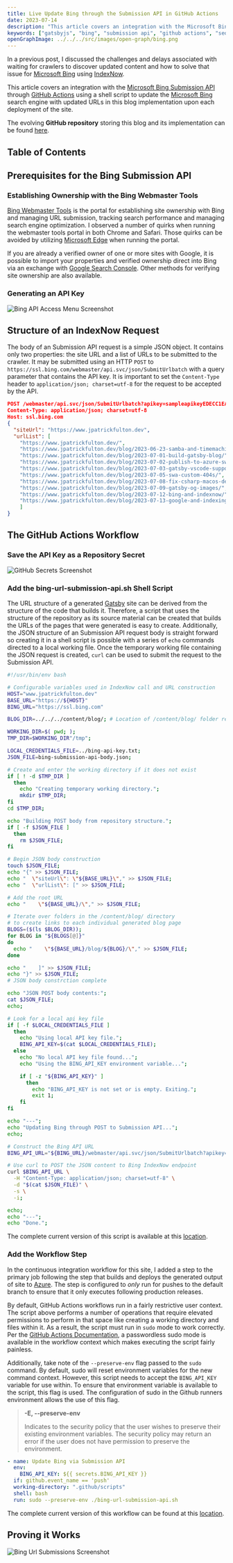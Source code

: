 ```yaml
---
title: Live Update Bing through the Submission API in GitHub Actions
date: 2023-07-14
description: "This article covers an integration with the Microsoft Bing Submission API through GitHub Actions using a shell script to update the Microsoft Bing search engine with updated URLs in this blog implementation upon each deployment of the site."
keywords: ["gatsbyjs", "bing", "submission api", "github actions", "seo"]
openGraphImage: ../../../src/images/open-graph/bing.png
---
```


In a <Link to="/blog/2023-07-12-bing-and-indexnow/">previous post</Link>,
I discussed the challenges and delays associated with waiting for crawlers to
discover updated content and how to solve that issue for
[Microsoft Bing](https://www.bing.com) using
[IndexNow](https://www.indexnow.org/).

This article covers an integration with the
[Microsoft Bing Submission API](https://learn.microsoft.com/en-us/dotnet/api/microsoft.bing.webmaster.api.interfaces.iwebmasterapi.submiturlbatch?view=bing-webmaster-dotnet#Microsoft_Bing_Webmaster_Api_Interfaces_IWebmasterApi_SubmitUrlBatch_System_String_System_Collections_Generic_List_System_String__)
through [GitHub Actions](https://github.com/features/actions)
using a shell script to update the
[Microsoft Bing](https://www.bing.com) search engine with updated
URLs in this blog implementation upon each deployment of the site.

The evolving **GitHub repository** storing this blog and its implementation can be
found [here](https://github.com/jpfulton/blog).

## Table of Contents

## Prerequisites for the Bing Submission API

### Establishing Ownership with the Bing Webmaster Tools

[Bing Webmaster Tools](https://www.bing.com/webmasters/) is the portal
for establishing site ownership with Bing and managing URL submission,
tracking search performance and managing search engine optimization.
I observed a number of quirks when running the webmaster tools portal in
both Chrome and Safari. Those quirks can be avoided by utilizing
[Microsoft Edge](https://www.microsoft.com/en-us/edge/) when running the
portal.

If you are already a verified owner of one or more sites with Google, it is possible
to import your properties and verified ownership direct into Bing via an exchange
with [Google Search Console](https://search.google.com/search-console/). Other methods
for verifying site ownership are also available.

### Generating an API Key

![Bing API Access Menu Screenshot](./bing-api-access-menu.png)

## Structure of an IndexNow Request

The body of an Submission API request is a simple JSON object. It contains only two
properties: the site URL and a list of URLs to be submitted to the crawler.
It may be submitted using an HTTP `POST` to
`https://ssl.bing.com/webmaster/api.svc/json/SubmitUrlbatch` with a query parameter
that contains the API key.
It is important to set the `Content-Type` header
to `application/json; charset=utf-8` for the request to be accepted by the API.

```json
POST /webmaster/api.svc/json/SubmitUrlbatch?​apikey=sampleapikeyEDECC1EA4AE341CC8B6 HTTP/1.1
Content-Type: application/json; charset=utf-8
Host: ssl.bing.com
{
  "siteUrl": "https://www.jpatrickfulton.dev",
  "urlList": [
    "https://www.jpatrickfulton.dev/",
    "https://www.jpatrickfulton.dev/blog/2023-06-23-samba-and-timemachine/",
    "https://www.jpatrickfulton.dev/blog/2023-07-01-build-gatsby-blog/",
    "https://www.jpatrickfulton.dev/blog/2023-07-02-publish-to-azure-swa/",
    "https://www.jpatrickfulton.dev/blog/2023-07-03-gatsby-vscode-support/",
    "https://www.jpatrickfulton.dev/blog/2023-07-05-swa-custom-404s/",
    "https://www.jpatrickfulton.dev/blog/2023-07-08-fix-csharp-macos-debugging/",
    "https://www.jpatrickfulton.dev/blog/2023-07-09-gatsby-og-images/",
    "https://www.jpatrickfulton.dev/blog/2023-07-12-bing-and-indexnow/",
    "https://www.jpatrickfulton.dev/blog/2023-07-13-google-and-indexingapi/",
    ]
}
```

## The GitHub Actions Workflow

### Save the API Key as a Repository Secret

![GitHub Secrets Screenshot](./github-secrets.png)

### Add the bing-url-submission-api.sh Shell Script

The URL structure of a generated [Gatsby](https://www.gatsbyjs.com/) site can be
derived from the structure of
the code that builds it. Therefore, a script that uses the structure of
the repository as its source material can be created that builds the URLs
of the pages that were generated is easy to create. Additionally, the
JSON structure of an Submission API request body is straight forward so creating
it in a shell script is possible with a series of `echo` commands directed
to a local working file. Once the temporary working file containing the JSON
request is created, `curl` can be used to submit the request to the Submission API.

```sh:title=bing-url-submission-api.sh {numberLines: true}
#!/usr/bin/env bash

# Configurable variables used in IndexNow call and URL construction
HOST="www.jpatrickfulton.dev"
BASE_URL="https://${HOST}"
BING_URL="https://ssl.bing.com"

BLOG_DIR=../../../content/blog/; # Location of /content/blog/ folder relative to tmp working dir

WORKING_DIR=$( pwd; );
TMP_DIR=$WORKING_DIR"/tmp";

LOCAL_CREDENTIALS_FILE=../bing-api-key.txt;
JSON_FILE=bing-submission-api-body.json;

# Create and enter the working directory if it does not exist
if [ ! -d $TMP_DIR ]
  then
    echo "Creating temporary working directory.";
    mkdir $TMP_DIR;
fi
cd $TMP_DIR;

echo "Building POST body from repository structure.";
if [ -f $JSON_FILE ]
  then
    rm $JSON_FILE;
fi

# Begin JSON body construction
touch $JSON_FILE;
echo "{" >> $JSON_FILE;
echo "  \"siteUrl\": \"${BASE_URL}\"," >> $JSON_FILE;
echo "  \"urlList\": [" >> $JSON_FILE;

# Add the root URL
echo "    \"${BASE_URL}/\"," >> $JSON_FILE;

# Iterate over folders in the /content/blog/ directory
# to create links to each individual generated blog page
BLOGS=($(ls $BLOG_DIR));
for BLOG in "${BLOGS[@]}"
do
  echo "    \"${BASE_URL}/blog/${BLOG}/\"," >> $JSON_FILE;
done

echo "    ]" >> $JSON_FILE;
echo "}" >> $JSON_FILE;
# JSON body constrction complete

echo "JSON POST body contents:";
cat $JSON_FILE;
echo;

# Look for a local api key file
if [ -f $LOCAL_CREDENTIALS_FILE ]
  then
    echo "Using local API key file.";
    BING_API_KEY=$(cat $LOCAL_CREDENTIALS_FILE);
  else
    echo "No local API key file found...";
    echo "Using the BING_API_KEY environment variable...";

    if [ -z "${BING_API_KEY}" ]
      then
        echo "BING_API_KEY is not set or is empty. Exiting.";
        exit 1;
    fi
fi

echo "---";
echo "Updating Bing through POST to Submission API...";
echo;

# Construct the Bing API URL
BING_API_URL="${BING_URL}/webmaster/api.svc/json/SubmitUrlbatch?apikey=${BING_API_KEY}";

# Use curl to POST the JSON content to Bing IndexNow endpoint
curl $BING_API_URL \
  -H "Content-Type: application/json; charset=utf-8" \
  -d "$(cat $JSON_FILE)" \
  -s \
  -i;

echo;
echo "---";
echo "Done.";
```

The complete current version of this script is available at this
[location](https://github.com/jpfulton/blog/blob/main/.github/scripts/bing-url-submission-api.sh).

### Add the Workflow Step

In the continuous integration workflow for this site, I added a step
to the primary job following the step that builds and deploys the
generated output of site to [Azure](https://azure.microsoft.com). The step is
configured to _only_ run for pushes to the default branch to ensure that it
only executes following production releases.

By default, GitHub Actions workflows run in a fairly restrictive user context.
The script above performs a number of operations that require elevated
permissions to perform in that space like creating a working directory
and files within it. As a result, the script must run in `sudo` mode to
work correctly. Per the
[GitHub Actions Documentation](https://docs.github.com/en/actions/using-github-hosted-runners/about-github-hosted-runners#administrative-privileges),
a passwordless sudo mode is available in the workflow context which makes
executing the script fairly painless.

Additionally, take note of the `--preserve-env` flag passed to the `sudo`
command. By default, sudo will reset environment variables for the new
command context. However, this script needs to accept the `BING_API_KEY`
variable for use within. To ensure that environment variable is available
to the script, this flag is used. The configuration of sudo in the Github
runners environment allows the use of this flag.

> **-E, --preserve-env**
>
> Indicates to the security policy that the user wishes to preserve their
> existing environment variables. The security policy may return an error
> if the user does not have permission to preserve the environment.

```yaml {3,7}{numberLines: true}
- name: Update Bing via Submission API
  env:
    BING_API_KEY: ${{ secrets.BING_API_KEY }}
  if: github.event_name == 'push'
  working-directory: ".github/scripts"
  shell: bash
  run: sudo --preserve-env ./bing-url-submission-api.sh
```

The complete current version of this workflow can be found at this
[location](https://github.com/jpfulton/blog/blob/main/.github/workflows/cicd.yml).

## Proving it Works

![Bing Url Submissions Screenshot](bing-url-submissions.png)
